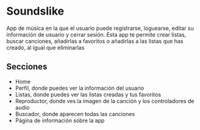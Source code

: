 


# Soundslike

App de música en la que el usuario puede registrarse, loguearse, editar su información de usuario y cerrar sesión.
Esta app te permite crear listas, buscar canciones, añadirlas a favoritos o añadirlas a las listas que has creado, al igual que eliminarlas

## Secciones
- Home
- Perfil, donde puedes ver la información del usuario 
- Listas, donde puedes ver las listas creadas y tus favoritos 
- Reproductor, donde ves la imagen de la canción y los controladores de audio 
- Buscador, donde aparecen todas las canciones
- Página de información sobre la app 
